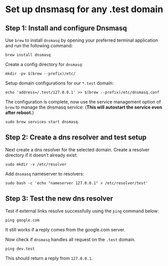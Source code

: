 # Set up dnsmasq for any .test domain

## Step 1: Install and configure Dnsmasq

Use `brew` to install `dnsmasq` by opening your preferred terminal application and run the following command:

`brew install dnsmasq`

Create a config directory for `dnsmasq`:

`mkdir -pv $(brew --prefix)/etc/`

Setup domain configurations for our `*.test` domain:

`echo 'address=/.test/127.0.0.1' >> $(brew --prefix)/etc/dnsmasq.conf`

The configuration is complete, now use the service management option of `brew` to manage the dnsmasq service: (**This will autostart the service even after reboot.**)

`sudo brew services start dnsmasq`

## Step 2: Create a dns resolver and test setup

Next create a dns resolver for the selected domain. Create a resolver directory if it doesn’t already exist:

`sudo mkdir -v /etc/resolver`

Add `dnsmasq` nameserver to resolvers:

`sudo bash -c 'echo "nameserver 127.0.0.1" > /etc/resolver/test'`

## Step 3: Test the new dns resolver

Test if external links resolve successfully using the `ping` command below:

`ping google.com`

It still works if a reply comes from the google.com server.

Now check if `dnsmasq` handles all request on the `.test` domain.

`ping dev.test`

This should return a reply from `127.0.0.1`.

